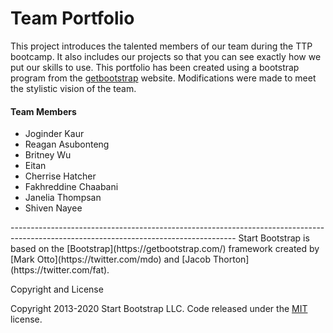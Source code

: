 <h1>Team Portfolio</h1>
<p>This project introduces the talented members of our team during the TTP bootcamp. It also includes our projects so that you can see exactly how we put our skills to use. This portfolio has been created using a bootstrap program from the <a href="https://getbootstrap.com/">getbootstrap</a> website. Modifications were made to meet the stylistic vision of the team.</p>
<h4>Team Members</h4>
<ul>
    <li>Joginder Kaur</li>
    <li>Reagan Asubonteng</li>
    <li>Britney Wu</li>
    <li>Eitan</li>
    <li>Cherrise Hatcher</li>
    <li>Fakhreddine Chaabani</li> 
    <li>Janelia Thompsan</li>
    <li>Shiven Nayee</li>
</ul>

<p> --------------------------------------------------------------------------------------------------------------------------------------
Start Bootstrap is based on the [Bootstrap](https://getbootstrap.com/) framework created by [Mark Otto](https://twitter.com/mdo) and [Jacob Thorton](https://twitter.com/fat).

Copyright and License

Copyright 2013-2020 Start Bootstrap LLC. Code released under the [MIT](https://github.com/StartBootstrap/startbootstrap-grayscale/blob/gh-pages/LICENSE) license.</p>
